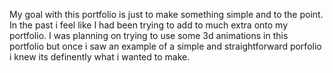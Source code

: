 My goal with this portfolio is just to make something simple and to the point.
In the past i feel like I had been trying to add to much extra onto my portfolio. I was planning on trying to use some 3d animations in this portfolio but once i saw an example of a simple and straightforward porfolio i knew its definently what i wanted to make. 
